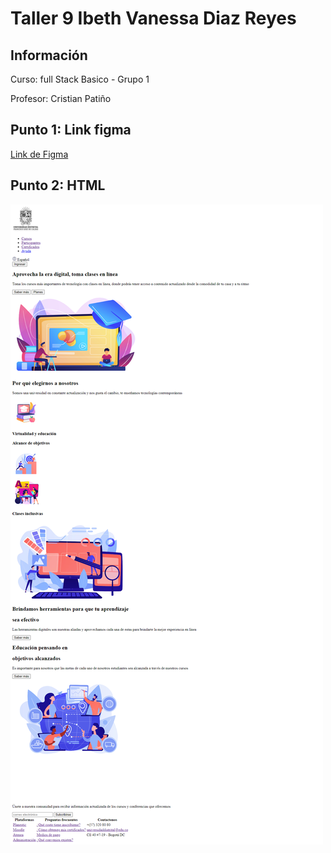 <h1>Taller 9 Ibeth Vanessa Diaz Reyes</h1>

<h2> Información</h2>

<p>Curso: full Stack Basico - Grupo 1</p>
<p>Profesor: Cristian Patiño</p>

<h2> Punto 1: Link figma</h2>

<a href="https://www.figma.com/file/zu3spgg0G7NoGmWohZbomW/Vanesa-Diaz--proyecto-figma?type=design&node-id=3%3A4&mode=design&t=hNtb8PTXkXIpkOiJ-1" target="_blank">Link de Figma</a>

<h2>Punto 2: HTML</h2>
<img src="./public/images/HTML.png" alt="HTML">
